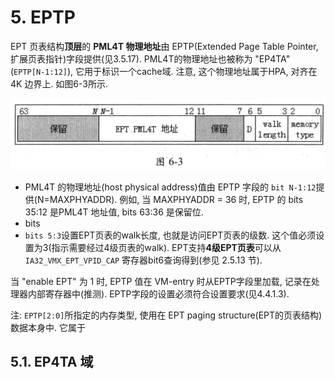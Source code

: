 
# 5. EPTP

EPT 页表结构**顶层**的 **PML4T 物理地址**由 EPTP(Extended Page Table Pointer, 扩展页表指针)字段提供(见3.5.17). PML4T的物理地址也被称为 "EP4TA" (`EPTP[N-1:12]`), 它用于标识一个cache域. 注意, 这个物理地址属于HPA, 对齐在 4K 边界上. 如图6-3所示.

![2020-02-25-15-27-19.png](./images/2020-02-25-15-27-19.png)

- PML4T 的物理地址(host physical address)值由 EPTP 字段的 `bit N-1:12`提供(N=MAXPHYADDR). 例如, 当 MAXPHYADDR = 36 时, EPTP 的 bits 35:12 是PML4T 地址值, bits 63:36 是保留位.
- bits
- `bits 5:3`设置EPT页表的walk长度, 也就是访问EPT页表的级数. 这个值必须设置为3(指示需要经过4级页表的walk). EPT支持**4级EPT页表**可以从 `IA32_VMX_EPT_VPID_CAP` 寄存器bit6查询得到(参见 2.5.13 节).

当 "enable EPT" 为 1 时, EPTP 值在 VM-entry 时从EPTP字段里加载, 记录在处理器内部寄存器中(推测). EPTP字段的设置必须符合设置要求(见4.4.1.3).

注: `EPTP[2:0]`所指定的内存类型, 使用在 EPT paging structure(EPT的页表结构)数据本身中. 它属于

## 5.1. EP4TA 域





















